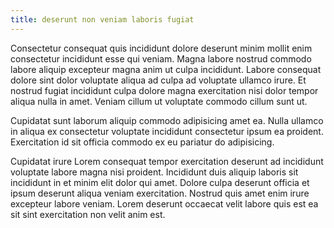 ```yaml
---
title: deserunt non veniam laboris fugiat
---
```


Consectetur consequat quis incididunt dolore deserunt minim mollit enim consectetur incididunt esse qui veniam. Magna labore nostrud commodo labore aliquip excepteur magna anim ut culpa incididunt. Labore consequat dolore sint dolor voluptate aliqua ad culpa ad voluptate ullamco irure. Et nostrud fugiat incididunt culpa dolore magna exercitation nisi dolor tempor aliqua nulla in amet. Veniam cillum ut voluptate commodo cillum sunt ut.

Cupidatat sunt laborum aliquip commodo adipisicing amet ea. Nulla ullamco in aliqua ex consectetur voluptate incididunt consectetur ipsum ea proident. Exercitation id sit officia commodo ex eu pariatur do adipisicing.

Cupidatat irure Lorem consequat tempor exercitation deserunt ad incididunt voluptate labore magna nisi proident. Incididunt duis aliquip laboris sit incididunt in et minim elit dolor qui amet. Dolore culpa deserunt officia et ipsum deserunt aliqua veniam exercitation. Nostrud quis amet enim irure excepteur labore veniam. Lorem deserunt occaecat velit labore quis est ea sit sint exercitation non velit anim est.